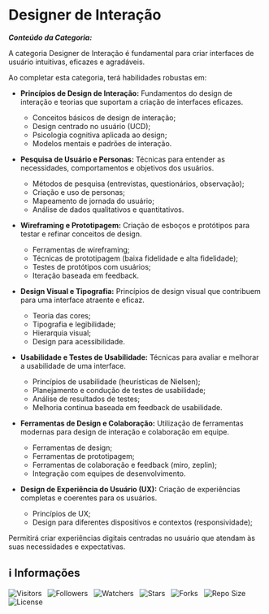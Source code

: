 <!-- Título -->
# Designer de Interação

***Conteúdo da Categoria:***

A categoria Designer de Interação é fundamental para criar interfaces de usuário intuitivas, eficazes e agradáveis.

Ao completar esta categoria, terá habilidades robustas em:

* **Princípios de Design de Interação:** Fundamentos do design de interação e teorias que suportam a criação de interfaces eficazes.
  * Conceitos básicos de design de interação;
  * Design centrado no usuário (UCD);
  * Psicologia cognitiva aplicada ao design;
  * Modelos mentais e padrões de interação.

* **Pesquisa de Usuário e Personas:** Técnicas para entender as necessidades, comportamentos e objetivos dos usuários.
  * Métodos de pesquisa (entrevistas, questionários, observação);
  * Criação e uso de personas;
  * Mapeamento de jornada do usuário;
  * Análise de dados qualitativos e quantitativos.

* **Wireframing e Prototipagem:** Criação de esboços e protótipos para testar e refinar conceitos de design.
  * Ferramentas de wireframing;
  * Técnicas de prototipagem (baixa fidelidade e alta fidelidade);
  * Testes de protótipos com usuários;
  * Iteração baseada em feedback.

* **Design Visual e Tipografia:** Princípios de design visual que contribuem para uma interface atraente e eficaz.
  * Teoria das cores;
  * Tipografia e legibilidade;
  * Hierarquia visual;
  * Design para acessibilidade.

* **Usabilidade e Testes de Usabilidade:** Técnicas para avaliar e melhorar a usabilidade de uma interface.
  * Princípios de usabilidade (heurísticas de Nielsen);
  * Planejamento e condução de testes de usabilidade;
  * Análise de resultados de testes;
  * Melhoria continua baseada em feedback de usabilidade.

* **Ferramentas de Design e Colaboração:** Utilização de ferramentas modernas para design de interação e colaboração em equipe.
  * Ferramentas de design;
  * Ferramentas de prototipagem;
  * Ferramentas de colaboração e feedback (miro, zeplin);
  * Integração com equipes de desenvolvimento.

* **Design de Experiência do Usuário (UX):** Criação de experiências completas e coerentes para os usuários.
  * Princípios de UX;
  * Design para diferentes dispositivos e contextos (responsividade);

Permitirá criar experiências digitais centradas no usuário que atendam às suas necessidades e expectativas.

<!-- Informações -->
## &#8505; Informações

![Visitors](https://api.visitorbadge.io/api/visitors?path=Devsgeeknerd%2Fcat-des-int&label=Visitantes&labelColor=%23700070&labelStyle=none&countColor=%23000fff&style=plastic&color=%23ffffff "Total de Visitantes")
&nbsp;
![Followers](https://img.shields.io/github/followers/Devsgeeknerd?style=p&label=Seguidores&labelColor=800080&color=000fff "Total de Seguidores")
&nbsp;
![Watchers](https://img.shields.io/github/watchers/Devsgeeknerd/cat-des-int?style=p&label=Observadores&labelColor=800080&color=000fff "Total de Observadores")
&nbsp;
![Stars](https://img.shields.io/github/stars/Devsgeeknerd/cat-des-int?style=p&label=Estrelas&labelColor=800080&color=000fff "Total de Estrelas")
&nbsp;
![Forks](https://img.shields.io/github/forks/Devsgeeknerd/cat-des-int?style=p&label=Bifurcações&labelColor=800080&color=000fff "Total de Bifurcações")
&nbsp;
![Repo Size](https://img.shields.io/github/repo-size/Devsgeeknerd/cat-des-int?style=p&label=Tamanho&labelColor=800080&color=000fff "Tamanho do Repositório")
&nbsp;
![License](https://img.shields.io/github/license/Devsgeeknerd/cat-des-int?style=p&label=Licença&labelColor=800080&color=000fff "Licença do Repositório")
